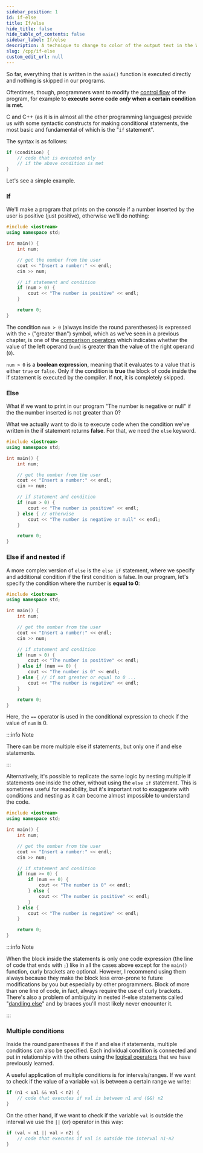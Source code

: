 ```yaml
---
sidebar_position: 1
id: if-else
title: If/else
hide_title: false
hide_table_of_contents: false
sidebar_label: If/else
description: A technique to change to color of the output text in the Windows console.
slug: /cpp/if-else
custom_edit_url: null
---
```


So far, everything that is written in the `main()` function is executed directly and nothing is skipped in our programs.

Oftentimes, though, programmers want to modify the [control flow](https://en.wikipedia.org/wiki/Control_flow) of the program, for example to **execute some code** ***only*** **when a certain condition is met**. 

C and C++ (as it is in almost all the other programming languages) provide us with some syntactic constructs for making conditional statements, the most basic and fundamental of which is the "`if` statement".

The syntax is as follows:
```cpp
if (condition) {
	// code that is executed only
	// if the above condition is met
}
```

Let's see a simple example.

### If

We'll make a program that prints on the console if a number inserted by the user is positive (just positive), otherwise we'll do nothing:

```cpp {12-14} title="conditional-statements.cpp"
#include <iostream>
using namespace std;

int main() {
	int num;

	// get the number from the user
	cout << "Insert a number:" << endl;
	cin >> num;

	// if statement and condition
	if (num > 0) {
		cout << "The number is positive" << endl;
	}

	return 0;
}
```

The condition `num > 0` (always inside the round parentheses) is expressed with the `>` ("greater than") symbol, which as we've seen in a previous chapter, is one of the [comparison operators](https://c-cpp-notes.vercel.app/docs/cpp/operators#comparisonrelational-operators) which indicates whether the value of the left operand (`num`) is greater than the value of the right operand (`0`).

`num > 0` is a **boolean expression**, meaning that it evaluates to a value that is either `true` or `false`. Only if the condition is **true** the block of code inside the if statement is executed by the compiler. If not, it is completely skipped.

### Else

What if we want to print in our program "The number is negative or null" if the the number inserted is not greater than 0?

What we actually want to do is to execute code when the condition we've written in the if statement returns **false**. For that, we need the `else` keyword.

```cpp {14-16} title="conditional-statements.cpp"
#include <iostream>
using namespace std;

int main() {
	int num;

	// get the number from the user
	cout << "Insert a number:" << endl;
	cin >> num;

	// if statement and condition
	if (num > 0) {
		cout << "The number is positive" << endl;
	} else { // otherwise
		cout << "The number is negative or null" << endl;
	}

	return 0;
}
```

### Else if and nested if

A more complex version of `else` is the `else if` statement, where we specify and additional condition if the first condition is false. In our program, let's specify the condition where the number is **equal to 0**:

```cpp {14-16} title="conditional-statements.cpp"
#include <iostream>
using namespace std;

int main() {
	int num;

	// get the number from the user
	cout << "Insert a number:" << endl;
	cin >> num;

	// if statement and condition
	if (num > 0) {
		cout << "The number is positive" << endl;
	} else if (num == 0) {
		cout << "The number is 0" << endl;
	} else { // if not greater or equal to 0 ...
		cout << "The number is negative" << endl;
	}

	return 0;
}
```

Here, the `==` operator is used in the conditional expression to check if the value of `num` is 0.

:::info Note

There can be more multiple else if statements, but only one if and else statements.

:::

Alternatively, it's possible to replicate the same logic by nesting multiple if statements one inside the other, without using the `else if` statement. This is sometimes useful for readability, but it's important not to exaggerate with conditions and nesting as it can become almost impossible to understand the  code.


```cpp {12-20} title="conditional-statements.cpp"
#include <iostream>
using namespace std;

int main() {
	int num;

	// get the number from the user
	cout << "Insert a number:" << endl;
	cin >> num;

	// if statement and condition
	if (num >= 0) {
		if (num == 0) {
			cout << "The number is 0" << endl;
		} else {
			cout << "The number is positive" << endl;
		}
	} else {
		cout << "The number is negative" << endl;
	}

	return 0;
}
```

:::info Note

When the block inside the statements is only one code expression (the line of code that ends with `;`) like in all the cases above except for the `main()` function, curly brackets are optional. However, I recommend using them always because they make the block less error-prone to future modifications by you but especially by other programmers. Block of more than one line of code, in fact, always require the use of curly brackets. There's also a problem of ambiguity  in nested if-else statements called "[dandling else](https://en.wikipedia.org/wiki/Dangling_else)" and by braces you'll most likely never encounter it.

:::

### Multiple conditions

Inside the round parentheses if the if and else if statements, multiple conditions can also be specified. Each individual condition is connected and put in relationship with the others using the [logical operators](https://c-cpp-notes.vercel.app/docs/cpp/operators#logical-operators) that we have previously learned.

A useful application of multiple conditions is for intervals/ranges. If we want to check if the value of a variable `val` is between a certain range we write: 
```cpp
if (n1 < val && val < n2) {
	// code that executes if val is between n1 and (&&) n2
}
```

On the other hand, if we want to check if the variable `val` is outside the interval we use the `||` (or) operator in this way:
```cpp
if (val < n1 || val > n2) {
	// code that executes if val is outside the interval n1-n2
}
```
